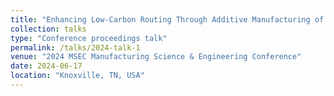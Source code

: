 ```yaml
---
title: "Enhancing Low-Carbon Routing Through Additive Manufacturing of Reconfigurable Products: An Exploratory Study"
collection: talks
type: "Conference proceedings talk"
permalink: /talks/2024-talk-1
venue: "2024 MSEC Manufacturing Science & Engineering Conference"
date: 2024-06-17
location: "Knoxville, TN, USA"
---
```


